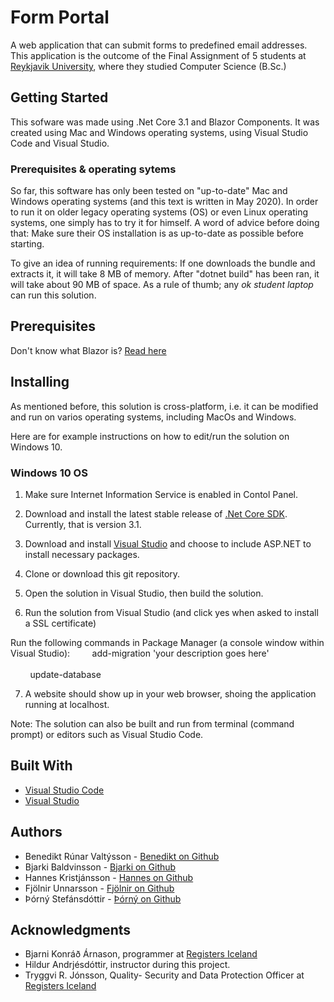 # Form Portal
A web application that can submit forms to predefined email addresses. This application is the outcome of the 
Final Assignment of 5 students at [Reykjavik University](https://www.ru.is), where they studied Computer Science (B.Sc.)

## Getting Started
This sofware was made using .Net Core 3.1 and Blazor Components. It was created using Mac and Windows operating systems, using Visual Studio Code and Visual Studio.
### Prerequisites & operating sytems
So far, this software has only been tested on "up-to-date" Mac and Windows operating systems (and this text is written in May 2020).
In order to run it on older legacy operating systems (OS) or even Linux operating systems, one simply has to try it for himself. A word of advice before doing that: Make sure their OS installation is as up-to-date as possible before starting.

To give an idea of running requirements: If one downloads the bundle and extracts it, it will take 8 MB of memory. After "dotnet build" has been ran, it will take about 90 MB of space. As a rule of thumb; any *ok student laptop* can run this solution.

## Prerequisites
Don't know what Blazor is? [Read here](https://docs.microsoft.com/en-us/aspnet/core/blazor/?view=aspnetcore-3.1)


## Installing
As mentioned before, this solution is cross-platform, i.e. it can be modified and run on varios operating systems, including MacOs and Windows.

Here are for example instructions on how to edit/run the solution on Windows 10.
### Windows 10 OS
1) Make sure Internet Information Service is enabled in Contol Panel.
2) Download and install the latest stable release of [.Net Core SDK](https://dotnet.microsoft.com/download). Currently, that is version 3.1. 
3) Download and install [Visual Studio](https://visualstudio.microsoft.com/downloads) and choose to include ASP.NET to install necessary packages.
4) Clone or download this git repository.
5) Open the solution in Visual Studio, then build the solution. 


6) Run the solution from Visual Studio (and click yes when asked to install a SSL certificate)

Run the following commands in Package Manager (a console window within Visual Studio):
&nbsp;&nbsp;&nbsp;&nbsp;&nbsp;&nbsp;&nbsp;&nbsp;add-migration 'your description goes here'  
 <br/>
&nbsp;&nbsp;&nbsp;&nbsp;&nbsp;&nbsp;&nbsp;&nbsp;update-database

7) A website should show up in your web browser, shoing the application running at localhost.


Note: The solution can also be built and run from terminal (command prompt) or editors such as Visual Studio Code.

## Built With
* [Visual Studio Code](https://code.visualstudio.com/) 
* [Visual Studio](https://visualstudio.microsoft.com/downloads/)

## Authors
* Benedikt Rúnar Valtýsson - [Benedikt on Github](https://github.com/BenediktRunar)
* Bjarki Baldvinsson - [Bjarki on Github](https://github.com/Bjarkibadda)
* Hannes Kristjánsson - [Hannes on Github](https://github.com/hkristjansson)
* Fjölnir Unnarsson - [Fjölnir on Github](https://github.com/fjolnirunnarsson)
* Þórný Stefánsdóttir - [Þórný on Github](https://github.com/thornystefans)

## Acknowledgments
* Bjarni Konráð Árnason, programmer at [Registers Iceland](https://skra.is/english/individuals)
* Hildur Andrjésdóttir, instructor during this project.
* Tryggvi R. Jónsson, Quality- Security and Data Protection Officer at [Registers Iceland](https://skra.is/english/individuals)










